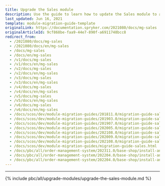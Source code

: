 ```yaml
---
title: Upgrade the Sales module
description: Use the guide to learn how to update the Sales module to a newer version for your Spryker Cloud Commerce OS project.
last_updated: Jun 16, 2021
template: module-migration-guide-template
originalLink: https://documentation.spryker.com/2021080/docs/mg-sales
originalArticleId: 9cf868be-faa9-44e7-890f-a6911748bcc8
redirect_from:
  - /2021080/docs/mg-sales
  - /2021080/docs/en/mg-sales
  - /docs/mg-sales
  - /docs/en/mg-sales
  - /v1/docs/mg-sales
  - /v1/docs/en/mg-sales
  - /v2/docs/mg-sales
  - /v2/docs/en/mg-sales
  - /v3/docs/mg-sales
  - /v3/docs/en/mg-sales
  - /v4/docs/mg-sales
  - /v4/docs/en/mg-sales
  - /v5/docs/mg-sales
  - /v5/docs/en/mg-sales
  - /v6/docs/mg-sales
  - /v6/docs/en/mg-sales
  - /docs/scos/dev/module-migration-guides/201811.0/migration-guide-sales.html
  - /docs/scos/dev/module-migration-guides/201903.0/migration-guide-sales.html
  - /docs/scos/dev/module-migration-guides/201907.0/migration-guide-sales.html
  - /docs/scos/dev/module-migration-guides/202005.0/migration-guide-sales.html
  - /docs/scos/dev/module-migration-guides/202108.0/migration-guide-sales.html
  - /docs/scos/dev/module-migration-guides/202009.0/migration-guide-sales.html
  - /docs/scos/dev/module-migration-guides/202108.0/migration-guide-sales.html
  - /docs/scos/dev/module-migration-guides/migration-guide-sales.html
  - /docs/pbc/all/order-management-system/202311.0/base-shop/install-and-update/upgrade-modules/upgrade-the-sales-module.html
  - /docs/pbc/all/order-management-system/202204.0/base-shop/install-and-upgrade/upgrade-modules/upgrade-the-sales-module.html
  - /docs/pbc/all/order-management-system/202204.0/base-shop/install-and-upgrade/upgrade-modules/upgrade-the-sales-module.html
---
```

---

{% include pbc/all/upgrade-modules/upgrade-the-sales-module.md %} <!-- To edit, see /_includes/pbc/all/upgrade-modules/upgrade-the-sales-module.md -->
